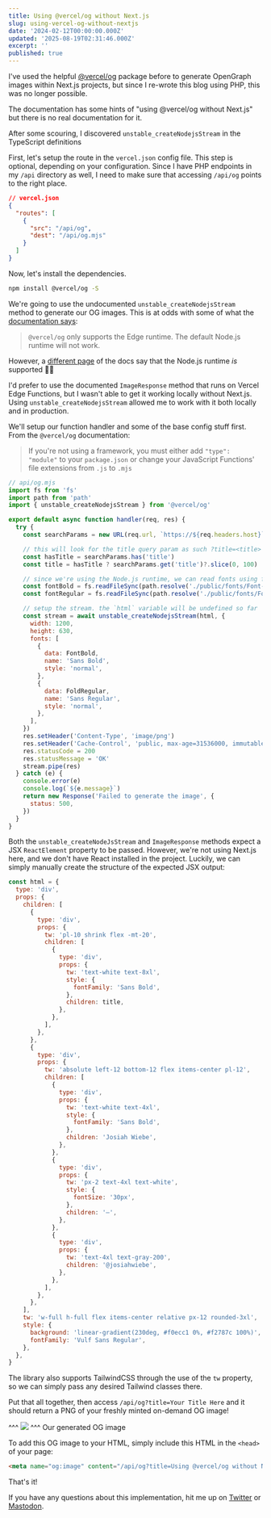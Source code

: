 ```yaml
---
title: Using @vercel/og without Next.js
slug: using-vercel-og-without-nextjs
date: '2024-02-12T00:00:00.000Z'
updated: '2025-08-19T02:31:46.000Z'
excerpt: ''
published: true
---
```

I've used the helpful [@vercel/og](https://vercel.com/docs/functions/og-image-generation) package before to generate OpenGraph images within Next.js projects, but since I re-wrote this blog using PHP, this was no longer possible.

The documentation has some hints of "using @vercel/og without Next.js" but there is no real documentation for it.

After some scouring, I discovered `unstable_createNodejsStream` in the TypeScript definitions

First, let's setup the route in the `vercel.json` config file. This step is optional, depending on your configuration. Since I have PHP endpoints in my `/api` directory as well, I need to make sure that accessing `/api/og` points to the right place.

```json
// vercel.json
{
  "routes": [
    {
      "src": "/api/og",
      "dest": "/api/og.mjs"
    }
  ]
}
```

Now, let's install the dependencies.

```bash
npm install @vercel/og -S
```

We're going to use the undocumented `unstable_createNodejsStream` method to generate our OG images. This is at odds with some of what the [documentation says](https://vercel.com/docs/functions/og-image-generation/og-image-api):

> `@vercel/og` only supports the Edge runtime. The default Node.js runtime will not work.

However, a [different page](https://vercel.com/docs/functions/og-image-generation#runtime-caveats) of the docs say that the Node.js runtime _is_ supported 🤷‍♂️

I'd prefer to use the documented `ImageResponse` method that runs on Vercel Edge Functions, but I wasn't able to get it working locally without Next.js. Using `unstable_createNodejsStream` allowed me to work with it both locally and in production.

We'll setup our function handler and some of the base config stuff first. From the `@vercel/og` documentation:

> If you're not using a framework, you must either add `"type": "module"` to your `package.json` or change your JavaScript Functions' file extensions from `.js` to `.mjs`

```js
// api/og.mjs
import fs from 'fs'
import path from 'path'
import { unstable_createNodejsStream } from '@vercel/og'

export default async function handler(req, res) {
  try {
    const searchParams = new URL(req.url, `https://${req.headers.host}`).searchParams

    // this will look for the title query param as such ?title=<title>
    const hasTitle = searchParams.has('title')
    const title = hasTitle ? searchParams.get('title')?.slice(0, 100) : 'Blog Title'

    // since we're using the Node.js runtime, we can read fonts using fs
    const fontBold = fs.readFileSync(path.resolve('./public/fonts/Font-Bold.ttf'))
    const fontRegular = fs.readFileSync(path.resolve('./public/fonts/Font-Regular.ttf'))

    // setup the stream. the `html` variable will be undefined so far
    const stream = await unstable_createNodejsStream(html, {
      width: 1200,
      height: 630,
      fonts: [
        {
          data: FontBold,
          name: 'Sans Bold',
          style: 'normal',
        },
        {
          data: FoldRegular,
          name: 'Sans Regular',
          style: 'normal',
        },
      ],
    })
    res.setHeader('Content-Type', 'image/png')
    res.setHeader('Cache-Control', 'public, max-age=31536000, immutable')
    res.statusCode = 200
    res.statusMessage = 'OK'
    stream.pipe(res)
  } catch (e) {
    console.error(e)
    console.log(`${e.message}`)
    return new Response('Failed to generate the image', {
      status: 500,
    })
  }
}
```

Both the `unstable_createNodeJsStream` and `ImageResponse` methods expect a JSX `ReactElement` property to be passed. However, we're not using Next.js here, and we don't have React installed in the project. Luckily, we can simply manually create the structure of the expected JSX output:

```js
const html = {
  type: 'div',
  props: {
    children: [
      {
        type: 'div',
        props: {
          tw: 'pl-10 shrink flex -mt-20',
          children: [
            {
              type: 'div',
              props: {
                tw: 'text-white text-8xl',
                style: {
                  fontFamily: 'Sans Bold',
                },
                children: title,
              },
            },
          ],
        },
      },
      {
        type: 'div',
        props: {
          tw: 'absolute left-12 bottom-12 flex items-center pl-12',
          children: [
            {
              type: 'div',
              props: {
                tw: 'text-white text-4xl',
                style: {
                  fontFamily: 'Sans Bold',
                },
                children: 'Josiah Wiebe',
              },
            },
            {
              type: 'div',
              props: {
                tw: 'px-2 text-4xl text-white',
                style: {
                  fontSize: '30px',
                },
                children: '—',
              },
            },
            {
              type: 'div',
              props: {
                tw: 'text-4xl text-gray-200',
                children: '@josiahwiebe',
              },
            },
          ],
        },
      },
    ],
    tw: 'w-full h-full flex items-center relative px-12 rounded-3xl',
    style: {
      background: 'linear-gradient(230deg, #f0ecc1 0%, #f2787c 100%)',
      fontFamily: 'Vulf Sans Regular',
    },
  },
}
```

The library also supports TailwindCSS through the use of the `tw` property, so we can simply pass any desired Tailwind classes there.

Put that all together, then access `/api/og?title=Your Title Here` and it should return a PNG of your freshly minted on-demand OG image!

^^^
![](/img/using-vercel-og-without-nextjs/og.png)
^^^ Our generated OG image

To add this OG image to your HTML, simply include this HTML in the `<head>` of your page:

```html
<meta name="og:image" content="/api/og?title=Using @vercel/og without Next.js" />
```

That's it!

If you have any questions about this implementation, hit me up on [Twitter](https://twitter.com/josiahwiebe) or [Mastodon](https://mastodon.social/@josiahwiebe).
